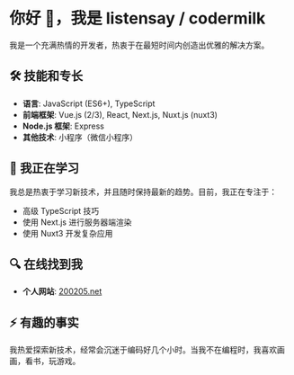 # 你好 👋，我是 listensay / codermilk

我是一个充满热情的开发者，热衷于在最短时间内创造出优雅的解决方案。

## 🛠 技能和专长

- **语言**: JavaScript (ES6+), TypeScript
- **前端框架**: Vue.js (2/3), React, Next.js, Nuxt.js (nuxt3)
- **Node.js 框架**: Express
- **其他技术**: 小程序（微信小程序）

## 🌱 我正在学习

我总是热衷于学习新技术，并且随时保持最新的趋势。目前，我正在专注于：
- 高级 TypeScript 技巧
- 使用 Next.js 进行服务器端渲染
- 使用 Nuxt3 开发复杂应用


## 🔍 在线找到我

- **个人网站**: [200205.net](https://200205.net)

## ⚡ 有趣的事实

我热爱探索新技术，经常会沉迷于编码好几个小时。当我不在编程时，我喜欢画画，看书，玩游戏。
